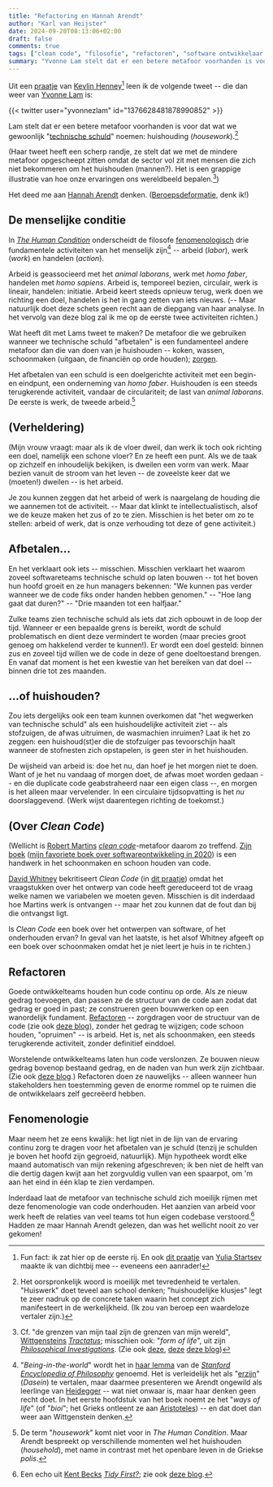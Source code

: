 ```yaml
---
title: "Refactoring en Hannah Arendt"
author: "Karl van Heijster"
date: 2024-09-20T08:13:06+02:00
draft: false
comments: true
tags: ["clean code", "filosofie", "refactoren", "software ontwikkelaar (rol)", "technische schuld", "zorg"]
summary: "Yvonne Lam stelt dat er een betere metafoor voorhanden is voor dat wat we gewoonlijk \"technische schuld\" noemen: huishouding (*housework*). Het deed me aan Hannah Arendt denken. -- Beroepsdeformatie, denk ik!"
---
```


Uit een [praatje](https://www.youtube.com/watch?v=Q91d59tW75s "'Kevlin Henney - Refactoring Is Not Just Clickbait - Joy of Coding 2024', YouTube") van [Kevlin Henney](http://kevlin.tel/)[^1] leen ik de volgende tweet -- die dan weer van [Yvonne Lam](https://x.com/yvonnezlam "@yvonnezlam, X") is:


{{< twitter user="yvonnezlam" id="1376628481878990852" >}}


Lam stelt dat er een betere metafoor voorhanden is voor dat wat we gewoonlijk "[technische schuld](/tags/technische-schuld/ "Blogs met de tag 'technische schuld'")" noemen: huishouding (*housework*).[^2] 


(Haar tweet heeft een scherp randje, ze stelt dat we met de mindere metafoor opgescheept zitten omdat de sector vol zit met mensen die zich niet bekommeren om het huishouden (mannen?). Het is een grappige illustratie van hoe onze ervaringen ons wereldbeeld bepalen.[^3])


Het deed me aan [Hannah Arendt](https://plato.stanford.edu/entries/arendt/ "'Hannah Arendt', Stanford Encyclopedia of Philosophy") denken. ([Beroepsdeformatie](/tags/beroepsdeformatie/ "Blogs met de tag 'beroepsdeformatie'"), denk ik!)


## De menselijke conditie


In [*The Human Condition*](https://en.wikipedia.org/wiki/The_Human_Condition "'The Human Condition', Wikipedia") onderscheidt de filosofe [fenomenologisch](https://plato.stanford.edu/entries/phenomenology/ "'Phenomenology', Stanford Encyclopedia of Philosophy") drie fundamentele activiteiten van het menselijk zijn[^4] -- arbeid (*labor*), werk (*work*) en handelen (*action*). 


Arbeid is geassocieerd met het *animal laborans*, werk met *homo faber*, handelen met *homo sapiens*. Arbeid is, temporeel bezien, circulair, werk is lineair, handelen: initiatie. Arbeid keert steeds opnieuw terug, werk doen we richting een doel, handelen is het in gang zetten van iets nieuws. (-- Maar natuurlijk doet deze schets geen recht aan de diepgang van haar analyse. In het vervolg van deze blog zal ik me op de eerste twee activiteiten richten.)


Wat heeft dit met Lams tweet te maken? De metafoor die we gebruiken wanneer we technische schuld "afbetalen" is een fundamenteel andere metafoor dan die van doen van je huishouden -- koken, wassen, schoonmaken (uitgaan, de financiën op orde houden); [zorgen](/tags/zorg/ "Blogs met de tag 'zorg'"). 


Het afbetalen van een schuld is een doelgerichte activiteit met een begin- en eindpunt, een onderneming van *homo faber*. Huishouden is een steeds terugkerende activiteit, vandaar de circulariteit; de last van *animal laborans*. De eerste is werk, de tweede arbeid.[^5]


## (Verheldering)


(Mijn vrouw vraagt: maar als ik de vloer dweil, dan werk ik toch ook richting een doel, namelijk een schone vloer? En ze heeft een punt. Als we de taak op zichzelf en inhoudelijk bekijken, is dweilen een vorm van werk. Maar bezien vanuit de stroom van het leven -- de zoveelste keer dat we (moeten!) dweilen -- is het arbeid. 


Je zou kunnen zeggen dat het arbeid of werk is naargelang de houding die we aannemen tot de activiteit. -- Maar dat klinkt te intellectualistisch, alsof we de keuze maken het zus of zo te zien. Misschien is het beter om zo te stellen: arbeid of werk, dat is onze *ver*houding tot deze of gene activiteit.)


## Afbetalen...


En het verklaart ook iets -- misschien. Misschien verklaart het waarom zoveel softwareteams technische schuld op laten bouwen -- tot het boven hun hoofd groeit en ze hun managers bekennen: "We kunnen pas verder wanneer we de code fiks onder handen hebben genomen." -- "Hoe lang gaat dat duren?" -- "Drie maanden tot een halfjaar."


Zulke teams zien technische schuld als iets dat zich opbouwt in de loop der tijd. Wanneer er een bepaalde grens is bereikt, wordt de schuld problematisch en dient deze vermindert te worden (maar precies groot genoeg om hakkelend verder te kunnen!). Er wordt een doel gesteld: binnen zus en zoveel tijd willen we de code in deze of gene doeltoestand brengen. En vanaf dat moment is het een kwestie van het bereiken van dat doel -- binnen drie tot zes maanden.


## ...of huishouden?


Zou iets dergelijks ook een team kunnen overkomen dat "het wegwerken van technische schuld" als een huishoudelijke activiteit ziet -- als stofzuigen, de afwas uitruimen, de wasmachien inruimen? Laat ik het zo zeggen: een huishoud(st)er die de stofzuiger pas tevoorschijn haalt wanneer de stofnesten zich opstapelen, is geen ster in het huishouden.


De wijsheid van arbeid is: doe het nu, dan hoef je het morgen niet te doen. Want of je het nu vandaag of morgen doet, de afwas moet worden gedaan -- en die duplicate code geabstraheerd naar een eigen class --, en morgen is het alleen maar vervelender. In een circulaire tijdsopvatting is het *nu* doorslaggevend. (Werk wijst daarentegen richting de toekomst.)


## (Over *Clean Code*)


(Wellicht is [Robert Martins]((https://en.wikipedia.org/wiki/Robert_C._Martin)) [*clean code*](/tags/clean-code/ "Blogs met de tag 'clean code'")-metafoor daarom zo treffend. [Zijn boek](https://www.pearson.com/us/higher-education/program/Martin-Clean-Code-A-Handbook-of-Agile-Software-Craftsmanship/PGM63937.html) ([mijn favoriete boek over softwareontwikkeling in 2020](/blog/21/05/de-beste-boeken-over-software-ontwikkeling-die-ik-in-2020-las/ "'De beste boeken over software ontwikkeling die ik in 2020 las'")) is een handwerk in het schoonmaken en schoon houden van code.


[David Whitney](https://davidwhitney.co.uk/) bekritiseert *Clean Code* (in [dit praatje](https://www.youtube.com/watch?v=vw2XffPmlYo "'Intentional Code - Minimalism in a World of Dogmatic Design - David Whitney - NDC London 2023', YouTube")) omdat het vraagstukken over het ontwerp van code heeft gereduceerd tot de vraag welke namen we variabelen we moeten geven. Misschien is dit inderdaad hoe Martins werk is ontvangen -- maar het zou kunnen dat de fout dan bij die ontvangst ligt. 


Is *Clean Code* een boek over het ontwerpen van software, of het onderhouden ervan? In geval van het laatste, is het alsof Whitney afgeeft op een boek over schoonmaken omdat het je niet leert je huis in te richten.)


## Refactoren


Goede ontwikkelteams houden hun code continu op orde. Als ze nieuw gedrag toevoegen, dan passen ze de structuur van de code aan zodat dat gedrag er goed in past; ze construeren geen bouwwerken op een wanordelijk fundament. [Refactoren](/tags/refactoren/ "Blogs met de tag 'refactoren'") -- zorgdragen voor de structuur van de code (zie ook [deze blog](/blog/24/09/gedrag-versus-structuur/ "'Gedrag versus structuur'")), zonder het gedrag te wijzigen; code schoon houden, "opruimen" -- is arbeid. Het is, net als schoonmaken, een steeds terugkerende activiteit, zonder definitief einddoel. 


Worstelende ontwikkelteams laten hun code verslonzen. Ze bouwen nieuw gedrag bovenop bestaand gedrag, en de naden van hun werk zijn zichtbaar. (Zie ook [deze blog](/blog/24/08/refactoring-als-communicatiemiddel/ "'Refactoring als communicatiemiddel'").) Refactoren doen ze nauwelijks -- alleen wanneer hun stakeholders hen toestemming geven de enorme rommel op te ruimen die de ontwikkelaars zelf gecreëerd hebben. 


## Fenomenologie


Maar neem het ze eens kwalijk: het ligt niet in de lijn van de ervaring continu zorg te dragen voor het afbetalen van je schuld (tenzij je schulden je boven het hoofd zijn gegroeid, natuurlijk). Mijn hypotheek wordt elke maand automatisch van mijn rekening afgeschreven; ik ben niet de helft van die dertig dagen kwijt aan het zorgvuldig vullen van een spaarpot, om 'm aan het eind in één klap te zien verdampen. 


Inderdaad laat de metafoor van technische schuld zich moeilijk rijmen met deze fenomenologie van code onderhouden. Het aanzien van arbeid voor werk heeft de relaties van veel teams tot hun eigen codebase verstoord.[^6] Hadden ze maar Hannah Arendt gelezen, dan was het wellicht nooit zo ver gekomen!


[^1]: Fun fact: ik zat hier op de eerste rij. En ook [dit praatje](https://www.youtube.com/watch?v=GJsu9LIzfc0 "'Yulia Startsev - To loosen up, to put together -Joy of Coding 2024', YouTube") van [Yulia Startsev](https://www.yuliastartsev.com/) maakte ik van dichtbij mee -- eveneens een aanrader!

[^2]: Het oorspronkelijk woord is moeilijk met tevredenheid te vertalen. "Huiswerk" doet teveel aan school denken; "huishoudelijke klusjes" legt te zeer nadruk op de concrete taken waarin het concept zich manifesteert in de werkelijkheid. (Ik zou van beroep een waardeloze vertaler zijn.) 

[^3]: Cf. "de grenzen van mijn taal zijn de grenzen van mijn wereld", [Wittgensteins](https://plato.stanford.edu/entries/wittgenstein/ "'Ludwig Wittgenstein', Stanford Encyclopedia of Philosophy") [*Tractatus*](https://en.wikipedia.org/wiki/Tractatus_Logico-Philosophicus "'Tractatus Logico-Philosophicus', Wikipedia"); misschien ook: "*form of life*", uit zijn [*Philosophical Investigations*](https://en.wikipedia.org/wiki/Philosophical_Investigations "'Philosophical Investigations', Wikipedia"). (Zie ook [deze](/blog/21/08/domain-driven-design-en-ludwig-wittgenstein/ "'Domain-Driven Design en Ludwig Wittgenstein'"), [deze](/blog/23/09/pseudofilosofische-onderzoekingen-i-en-ii/ "'Pseudofilosofische onderzoekingen (I & II)'") [deze blog](/blog/23/12/logisch-filosofische-verhandeling/ "'Logisch-filosofische verhandeling'"))

[^4]: "*Being-in-the-world*" wordt het in [haar lemma](https://plato.stanford.edu/entries/arendt/#HumaCond "'4.2 The Vita Activa: Labor, Work and Action' in 'Hannah Arendt', Stanford Encyclopedia of Philosophy") van de [*Stanford Encyclopedia of Philosophy*](https://plato.stanford.edu/index.html) genoemd. Het is verleidelijk het als "[erzijn](https://en.wikipedia.org/wiki/Dasein "'Dasein', Wikipedia")" (*Dasein*) te vertalen, maar daarmee presenteren we Arendt ongewild als leerlinge van [Heidegger](https://plato.stanford.edu/entries/heidegger/ "'Martin Heidegger', Stanford Encyclopedia of Philosophy") -- wat niet onwaar is, maar haar denken geen recht doet. In het eerste hoofdstuk van het boek noemt ze het "*ways of life*" (of "*bioi*"; het Grieks ontleent ze aan [Aristoteles](https://plato.stanford.edu/entries/aristotle/ "'Aristotle', Stanford Encyclopedia of Philosophy")) -- en dat doet dan weer aan Wittgenstein denken.[^3] 

[^5]: De term "*housework*" komt niet voor in *The Human Condition*. Maar Arendt bespreekt op verschillende momenten wel het huishouden (*household*), met name in contrast met het openbare leven in de Griekse *polis*. 

[^6]: Een echo uit [Kent Becks](https://www.kentbeck.com/) [*Tidy First?*](https://www.oreilly.com/library/view/tidy-first/9781098151232/ "Kent Beck, 'Tidy First?: A Personal Exercise in Empirical Software Design', O'Reilly Media, 2023"); zie ook [deze blog](/blog/24/07/grote-refactorslagen-ondermijnen-vertrouwen/ "'Grote refactorslagen ondermijnen vertrouwen'").
